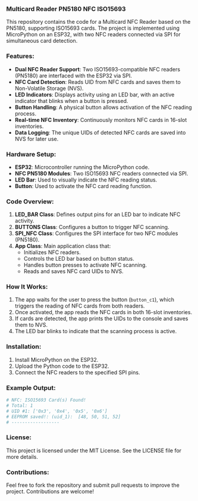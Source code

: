 ### Multicard Reader PN5180 NFC ISO15693

This repository contains the code for a Multicard NFC Reader based on the PN5180, supporting ISO15693 cards. The project is implemented using MicroPython on an ESP32, with two NFC readers connected via SPI for simultaneous card detection.

### Features:
- **Dual NFC Reader Support**: Two ISO15693-compatible NFC readers (PN5180) are interfaced with the ESP32 via SPI.
- **NFC Card Detection**: Reads UID from NFC cards and saves them to Non-Volatile Storage (NVS).
- **LED Indicators**: Displays activity using an LED bar, with an active indicator that blinks when a button is pressed.
- **Button Handling**: A physical button allows activation of the NFC reading process.
- **Real-time NFC Inventory**: Continuously monitors NFC cards in 16-slot inventories.
- **Data Logging**: The unique UIDs of detected NFC cards are saved into NVS for later use.

### Hardware Setup:
- **ESP32**: Microcontroller running the MicroPython code.
- **NFC PN5180 Modules**: Two ISO15693 NFC readers connected via SPI.
- **LED Bar**: Used to visually indicate the NFC reading status.
- **Button**: Used to activate the NFC card reading function.

### Code Overview:
1. **LED_BAR Class**: Defines output pins for an LED bar to indicate NFC activity.
2. **BUTTONS Class**: Configures a button to trigger NFC scanning.
3. **SPI_NFC Class**: Configures the SPI interface for two NFC modules (PN5180).
4. **App Class**: Main application class that:
   - Initializes NFC readers.
   - Controls the LED bar based on button status.
   - Handles button presses to activate NFC scanning.
   - Reads and saves NFC card UIDs to NVS.

### How It Works:
1. The app waits for the user to press the button (`button_c1`), which triggers the reading of NFC cards from both readers.
2. Once activated, the app reads the NFC cards in both 16-slot inventories.
3. If cards are detected, the app prints the UIDs to the console and saves them to NVS.
4. The LED bar blinks to indicate that the scanning process is active.

### Installation:
1. Install MicroPython on the ESP32.
2. Upload the Python code to the ESP32.
3. Connect the NFC readers to the specified SPI pins.

### Example Output:
```python
# NFC: ISO15693 Card(s) Found!
# Total: 1
# UID #1: ['0x3', '0x4', '0x5', '0x6']
# EEPROM saved!: (uid_1):  [48, 50, 51, 52]
# ------------------
````

### License:
This project is licensed under the MIT License. See the LICENSE file for more details.

### Contributions:
Feel free to fork the repository and submit pull requests to improve the project. Contributions are welcome!

